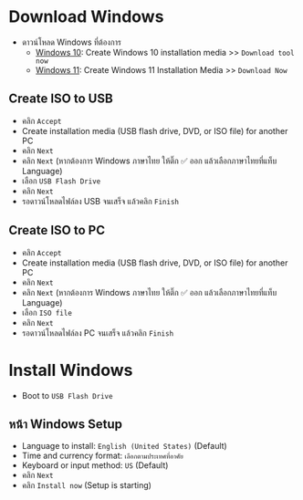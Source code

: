 # Download Windows
- ดาวน์โหลด Windows ที่ต้องการ
  - <a href="https://www.microsoft.com/en-gb/software-download/windows10">Windows 10</a>: Create Windows 10 installation media >> `Download tool now`
  - <a href="https://www.microsoft.com/en-gb/software-download/windows11">Windows 11</a>: Create Windows 11 Installation Media >> `Download Now`

## Create ISO to USB
- คลิก `Accept`
- Create installation media (USB flash drive, DVD, or ISO file) for another PC
- คลิก `Next`
- คลิก `Next` (หากต้องการ Windows ภาษาไทย ให้ติ๊ก ✅ ออก แล้วเลือกภาษาไทยที่แท็บ Language)
- เลือก `USB Flash Drive`
- คลิก `Next`
- รอดาวน์โหลดไฟล์ลง USB จนเสร็จ แล้วคลิก `Finish`

## Create ISO to PC
- คลิก `Accept`
- Create installation media (USB flash drive, DVD, or ISO file) for another PC
- คลิก `Next`
- คลิก `Next` (หากต้องการ Windows ภาษาไทย ให้ติ๊ก ✅ ออก แล้วเลือกภาษาไทยที่แท็บ Language)
- เลือก `ISO file`
- คลิก `Next`
- รอดาวน์โหลดไฟล์ลง PC จนเสร็จ แล้วคลิก `Finish`


# Install Windows
- Boot to `USB Flash Drive`

## หน้า Windows Setup
- Language to install: `English (United States)` (Default)
- Time and currency format: `เลือกตามประเทศที่อาศัย`
- Keyboard or input method: `US` (Default)
- คลิก `Next`
- คลิก `Install now` (Setup is starting)
